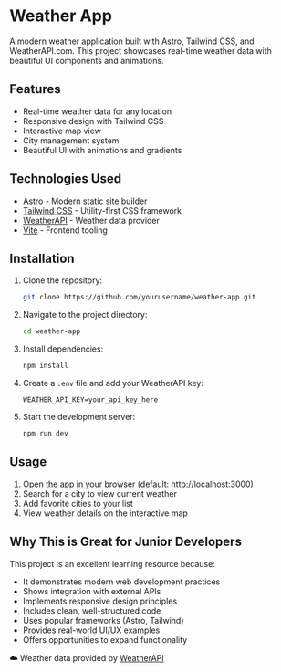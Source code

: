 # Weather App

A modern weather application built with Astro, Tailwind CSS, and WeatherAPI.com. This project showcases real-time weather data with beautiful UI components and animations.

## Features

- Real-time weather data for any location
- Responsive design with Tailwind CSS
- Interactive map view
- City management system
- Beautiful UI with animations and gradients

## Technologies Used

- [Astro](https://astro.build/) - Modern static site builder
- [Tailwind CSS](https://tailwindcss.com/) - Utility-first CSS framework
- [WeatherAPI](https://www.weatherapi.com/) - Weather data provider
- [Vite](https://vitejs.dev/) - Frontend tooling

## Installation

1. Clone the repository:
   ```bash
   git clone https://github.com/yourusername/weather-app.git
   ```
2. Navigate to the project directory:
   ```bash
   cd weather-app
   ```
3. Install dependencies:
   ```bash
   npm install
   ```
4. Create a `.env` file and add your WeatherAPI key:
   ```env
   WEATHER_API_KEY=your_api_key_here
   ```
5. Start the development server:
   ```bash
   npm run dev
   ```

## Usage

1. Open the app in your browser (default: http://localhost:3000)
2. Search for a city to view current weather
3. Add favorite cities to your list
4. View weather details on the interactive map

## Why This is Great for Junior Developers

This project is an excellent learning resource because:

- It demonstrates modern web development practices
- Shows integration with external APIs
- Implements responsive design principles
- Includes clean, well-structured code
- Uses popular frameworks (Astro, Tailwind)
- Provides real-world UI/UX examples
- Offers opportunities to expand functionality

☁️ Weather data provided by <a href="https://www.weatherapi.com/">WeatherAPI</a>
